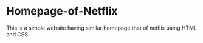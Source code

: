 # Homepage-of-Netflix
This is a simple website having similar homepage that of netflix uaing HTML and CSS.
